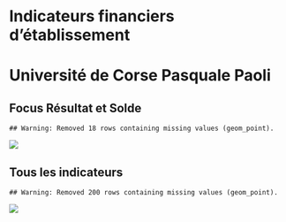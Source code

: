 Indicateurs financiers d’établissement
================

# Université de Corse Pasquale Paoli

## Focus Résultat et Solde

    ## Warning: Removed 18 rows containing missing values (geom_point).

![](/home/julien/repo/cpesr/RFC/Finances/Etablissements/université_de_corse_pasquale_paoli_files/figure-gfm/etab.focus-1.png)<!-- -->

## Tous les indicateurs

    ## Warning: Removed 200 rows containing missing values (geom_point).

![](/home/julien/repo/cpesr/RFC/Finances/Etablissements/université_de_corse_pasquale_paoli_files/figure-gfm/etab-1.png)<!-- -->
